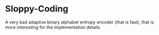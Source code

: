 # Sloppy-Coding
A very bad adaptive binary alphabet entropy encoder (that is fast), that is more interesting for the implementation details.

